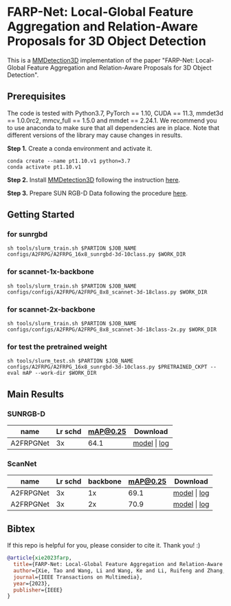 # FARP-Net: Local-Global Feature Aggregation and Relation-Aware Proposals for 3D Object Detection

This is a [MMDetection3D](https://github.com/open-mmlab/mmdetection3d) implementation of the paper "FARP-Net: Local-Global Feature Aggregation and Relation-Aware Proposals for 3D Object Detection". 

## Prerequisites
The code is tested with Python3.7, PyTorch == 1.10, CUDA == 11.3, mmdet3d == 1.0.0rc2, mmcv_full == 1.5.0 and mmdet == 2.24.1. We recommend you to use anaconda to make sure that all dependencies are in place. Note that different versions of the library may cause changes in results.


**Step 1.** Create a conda environment and activate it.
```
conda create --name pt1.10.v1 python=3.7
conda activate pt1.10.v1
```

**Step 2.** Install [MMDetection3D](https://github.com/open-mmlab/mmdetection3d) following the instruction [here](https://github.com/open-mmlab/mmdetection3d/blob/master/docs/en/getting_started.md).

**Step 3.** Prepare SUN RGB-D Data following the procedure [here](https://github.com/open-mmlab/mmdetection3d/tree/master/data/sunrgbd).

## Getting Started

### for sunrgbd
```shell
sh tools/slurm_train.sh $PARTION $JOB_NAME configs/A2FRPG/A2FRPG_16x8_sunrgbd-3d-10class.py $WORK_DIR
```
### for scannet-1x-backbone
```shell
sh tools/slurm_train.sh $PARTION $JOB_NAME configs/configs/A2FRPG/A2FRPG_8x8_scannet-3d-18class.py $WORK_DIR
```

### for scannet-2x-backbone
```shell
sh tools/slurm_train.sh $PARTION $JOB_NAME configs/configs/A2FRPG/A2FRPG_8x8_scannet-3d-18class-2x.py $WORK_DIR
```
### for test the pretrained weight
```shell
sh tools/slurm_test.sh $PARTION $JOB_NAME configs/A2FRPG/A2FRPG_16x8_sunrgbd-3d-10class.py $PRETRAINED_CKPT --eval mAP --work-dir $WORK_DIR
```

## Main Results

### SUNRGB-D
| name      | Lr schd | mAP@0.25 | Download |
|-----------|---------|----------|----------|
| A2FRPGNet |   3x      | 64.1   | [model](https://drive.google.com/file/d/14SYx_D2YV0sWWjJpxmP-NdQ-82bQTFIp/view?usp=sharing) \| [log](https://drive.google.com/file/d/16DN1kH4llMfLtUpXuTb3DUIVPwnTnjaO/view?usp=sharing)     |

### ScanNet
| name      | Lr schd | backbone | mAP@0.25 | Download |
|-----------|---------|----------|---------|----------|
| A2FRPGNet | 3x      | 1x    | 69.1   | [model](https://drive.google.com/file/d/11Vj1Zq5jD-oUZQgesNnNRePdWR34WdvW/view?usp=sharing) \| [log](https://drive.google.com/file/d/1IuQx13g0XPT0Rytv5Gg725rL6jY2fio2/view?usp=sharing)     |
| A2FRPGNet | 3x      | 2x     | 70.9    | [model](https://drive.google.com/file/d/1rAXetejETb4Og3kggC55y78zYmjAGwdC/view?usp=sharing) \| [log](https://drive.google.com/file/d/1ocrebuZ0kbV49DTFQiMVZjoP2DDYJV1E/view?usp=sharing)     |

## Bibtex
If this repo is helpful for you, please consider to cite it. Thank you! :)

```bibtex
@article{xie2023farp,
  title={FARP-Net: Local-Global Feature Aggregation and Relation-Aware Proposals for 3D Object Detection},
  author={Xie, Tao and Wang, Li and Wang, Ke and Li, Ruifeng and Zhang, Xinyu and Zhang, Haoming and Yang, Linqi and Liu, Huaping and Li, Jun},
  journal={IEEE Transactions on Multimedia},
  year={2023},
  publisher={IEEE}
}
```

